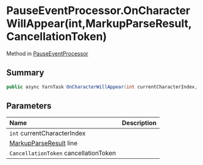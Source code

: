 # PauseEventProcessor.OnCharacterWillAppear(int,MarkupParseResult,CancellationToken)

Method in [PauseEventProcessor](/docs/api/csharp/yarn.unity.pauseeventprocessor.md)

## Summary



```csharp
public async YarnTask OnCharacterWillAppear(int currentCharacterIndex, MarkupParseResult line, CancellationToken cancellationToken)
```

## Parameters

|Name|Description|
|:---|:---|
|`int` currentCharacterIndex||
|[MarkupParseResult](/docs/api/csharp/yarn.markup.markupparseresult.md) line||
|`CancellationToken` cancellationToken||

